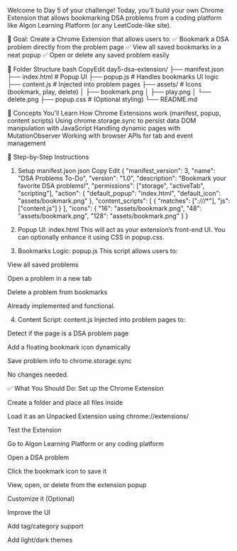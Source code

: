 Welcome to Day 5 of your challenge!
Today, you’ll build your own Chrome Extension that allows bookmarking DSA problems from a coding platform like Algon Learning Platform (or any LeetCode-like site).


🎯 Goal:
Create a Chrome Extension that allows users to:
✅ Bookmark a DSA problem directly from the problem page
✅ View all saved bookmarks in a neat popup
✅ Open or delete any saved problem easily

📁 Folder Structure
bash
CopyEdit
day5-dsa-extension/
├── manifest.json
├── index.html          # Popup UI
├── popup.js            # Handles bookmarks UI logic
├── content.js          # Injected into problem pages
├── assets/             # Icons (bookmark, play, delete)
│   ├── bookmark.png
│   ├── play.png
│   └── delete.png
├── popup.css           # (Optional styling)
└── README.md


🧠 Concepts You'll Learn
How Chrome Extensions work (manifest, popup, content scripts)
Using chrome.storage.sync to persist data
DOM manipulation with JavaScript
Handling dynamic pages with MutationObserver
Working with browser APIs for tab and event management


🔧 Step-by-Step Instructions
1. Setup manifest.json
json
Copy
Edit
{
  "manifest_version": 3,
  "name": "DSA Problems To-Do",
  "version": "1.0",
  "description": "Bookmark your favorite DSA problems!",
  "permissions": ["storage", "activeTab", "scripting"],
  "action": {
    "default_popup": "index.html",
    "default_icon": "assets/bookmark.png"
  },
  "content_scripts": [
    {
      "matches": ["*://*/*"],
      "js": ["content.js"]
    }
  ],
  "icons": {
    "16": "assets/bookmark.png",
    "48": "assets/bookmark.png",
    "128": "assets/bookmark.png"
  }
}
2. Popup UI: index.html
This will act as your extension’s front-end UI.
You can optionally enhance it using CSS in popup.css.

3. Bookmarks Logic: popup.js
This script allows users to:

View all saved problems

Open a problem in a new tab

Delete a problem from bookmarks

Already implemented and functional.

4. Content Script: content.js
Injected into problem pages to:

Detect if the page is a DSA problem page

Add a floating bookmark icon dynamically

Save problem info to chrome.storage.sync

No changes needed.

✅ What You Should Do:
Set up the Chrome Extension

Create a folder and place all files inside

Load it as an Unpacked Extension using chrome://extensions/

Test the Extension

Go to Algon Learning Platform or any coding platform

Open a DSA problem

Click the bookmark icon to save it

View, open, or delete from the extension popup

Customize it (Optional)

Improve the UI

Add tag/category support

Add light/dark themes

